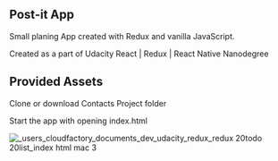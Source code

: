 ## Post-it App

Small planing App created with Redux and vanilla JavaScript.

Created as a part of Udacity React | Redux | React Native Nanodegree

## Provided Assets

Clone or download Contacts Project folder

Start the app with opening index.html

![_users_cloudfactory_documents_dev_udacity_redux_redux 20todo 20list_index html mac 3](https://user-images.githubusercontent.com/38704079/51444462-11f13b80-1cf8-11e9-8bcf-ce9cf1972383.png)
